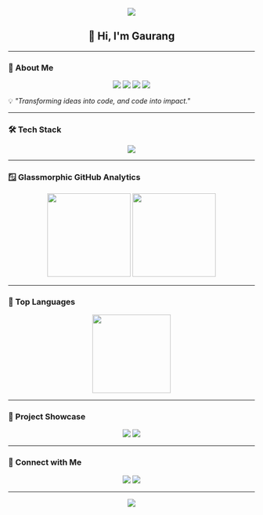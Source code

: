<!-- Futuristic Header -->
<p align="center">
  <img src="https://capsule-render.vercel.app/api?type=waving&height=200&color=gradient&text=Gaurang%20Rane&fontColor=ffffff&fontAlignY=35&desc=AI%20%7C%20ML%20%7C%20Data%20Science%20%7C%20Android%20Dev&descAlignY=55&descAlign=50" />
</p>

<h2 align="center">👋 Hi, I'm Gaurang</h2>  

---

### 🌌 About Me
<p align="center">
  <img src="https://img.shields.io/badge/BE%20Computer%20Engineering%20(AI%20%26%20ML)-0d1117?style=for-the-badge&logo=graduation-cap&logoColor=00c6ff&labelColor=1a1f2c" />
  <img src="https://img.shields.io/badge/Data%20Science-1a1f2c?style=for-the-badge&logo=python&logoColor=00c6ff&labelColor=0d1117" />
  <img src="https://img.shields.io/badge/Android%20Dev-0d1117?style=for-the-badge&logo=android&logoColor=00ff99&labelColor=1a1f2c" />
  <img src="https://img.shields.io/badge/UI%2FUX-1a1f2c?style=for-the-badge&logo=figma&logoColor=ff66ff&labelColor=0d1117" />
</p>  

💡 *"Transforming ideas into code, and code into impact."*  

---

### 🛠️ Tech Stack
<p align="center">
  <img src="https://skillicons.dev/icons?i=python,java,tensorflow,androidstudio,git,github,vscode,figma,linux,mysql&perline=6" />
</p>

---

### 🪟 Glassmorphic GitHub Analytics
<p align="center">
  <img src="https://github-readme-stats.vercel.app/api?username=gaurangrane&show_icons=true&theme=transparent&hide_border=true&title_color=00c6ff&icon_color=00c6ff&text_color=ffffff" height="170"/>
  <img src="https://streak-stats.demolab.com?user=gaurangrane&theme=transparent&hide_border=true&ring=00c6ff&fire=00c6ff&currStreakLabel=00c6ff" height="170"/>
</p>

---

### 📂 Top Languages
<p align="center">
  <img src="https://github-readme-stats.vercel.app/api/top-langs/?username=gaurangrane&layout=compact&theme=transparent&title_color=00c6ff&text_color=ffffff&hide_border=true" height="160"/>
</p>

---

### 🚀 Project Showcase
<p align="center">
  <img src="https://github-readme-stats.vercel.app/api/pin/?username=gaurangrane&repo=SnakeXenzia&theme=transparent&hide_border=true&title_color=00ffcc&text_color=ffffff" />
  <img src="https://github-readme-stats.vercel.app/api/pin/?username=gaurangrane&repo=QuizApp&theme=transparent&hide_border=true&title_color=ff66ff&text_color=ffffff" />
</p>

---

### 🤝 Connect with Me
<p align="center">
  <a href="https://www.linkedin.com/in/gaurang-r-452139209/"><img src="https://img.shields.io/badge/LinkedIn-0A66C2?style=for-the-badge&logo=linkedin&logoColor=white&labelColor=0d1117&color=1a1f2c"/></a>
  <a href="mailto:yourmail"><img src="https://img.shields.io/badge/Email-D14836?style=for-the-badge&logo=gmail&logoColor=white&labelColor=0d1117&color=1a1f2c"/></a>
</p>

---

<!-- Glassmorphic Footer -->
<p align="center">
  <img src="https://capsule-render.vercel.app/api?type=waving&height=150&section=footer&color=gradient" />
</p>
